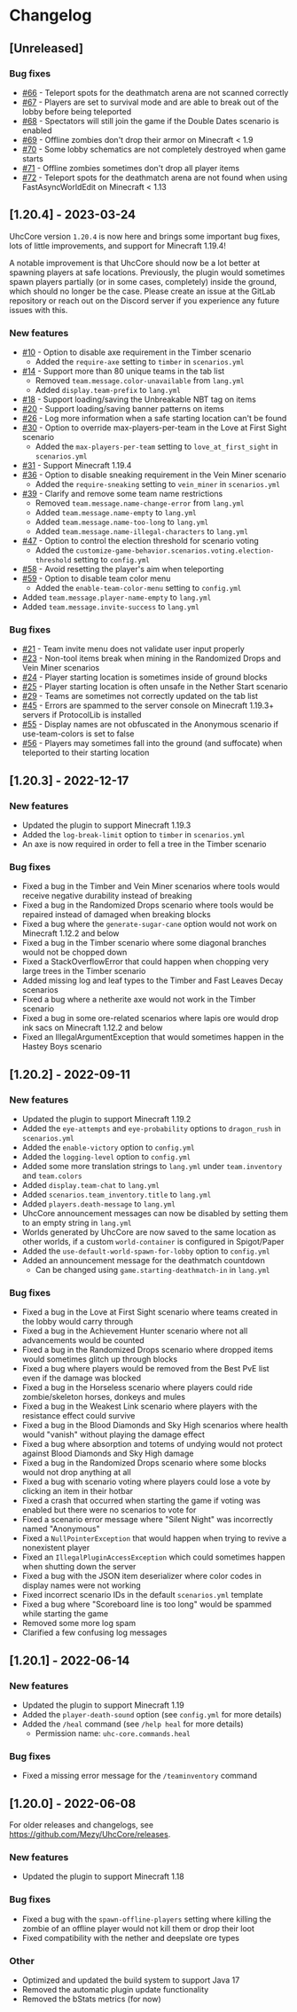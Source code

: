 # Changelog

## [Unreleased]

### Bug fixes

- [#66][GL-66] - Teleport spots for the deathmatch arena are not scanned correctly
- [#67][GL-67] - Players are set to survival mode and are able to break out of the lobby before being teleported
- [#68][GL-68] - Spectators will still join the game if the Double Dates scenario is enabled
- [#69][GL-69] - Offline zombies don't drop their armor on Minecraft < 1.9
- [#70][GL-70] - Some lobby schematics are not completely destroyed when game starts
- [#71][GL-71] - Offline zombies sometimes don't drop all player items
- [#72][GL-72] - Teleport spots for the deathmatch arena are not found when using FastAsyncWorldEdit on Minecraft < 1.13

[GL-66]: https://gitlab.com/uhccore/uhccore/-/issues/66
[GL-67]: https://gitlab.com/uhccore/uhccore/-/issues/67
[GL-68]: https://gitlab.com/uhccore/uhccore/-/issues/68
[GL-69]: https://gitlab.com/uhccore/uhccore/-/issues/69
[GL-70]: https://gitlab.com/uhccore/uhccore/-/issues/70
[GL-71]: https://gitlab.com/uhccore/uhccore/-/issues/71
[GL-72]: https://gitlab.com/uhccore/uhccore/-/issues/72

## [1.20.4] - 2023-03-24

UhcCore version `1.20.4` is now here and brings some important bug fixes, lots
of little improvements, and support for Minecraft 1.19.4!

A notable improvement is that UhcCore should now be a lot better at spawning
players at safe locations. Previously, the plugin would sometimes spawn players
partially (or in some cases, completely) inside the ground, which should no
longer be the case. Please create an issue at the GitLab repository or reach
out on the Discord server if you experience any future issues with this.

### New features

- [#10][GL-10] - Option to disable axe requirement in the Timber scenario
    - Added the `require-axe` setting to `timber` in `scenarios.yml`
- [#14][GL-14] - Support more than 80 unique teams in the tab list
    - Removed `team.message.color-unavailable` from `lang.yml`
    - Added `display.team-prefix` to `lang.yml`
- [#18][GL-18] - Support loading/saving the Unbreakable NBT tag on items
- [#20][GL-20] - Support loading/saving banner patterns on items
- [#26][GL-26] - Log more information when a safe starting location can't be found
- [#30][GL-30] - Option to override max-players-per-team in the Love at First Sight scenario
    - Added the `max-players-per-team` setting to `love_at_first_sight` in `scenarios.yml`
- [#31][GL-31] - Support Minecraft 1.19.4
- [#36][GL-36] - Option to disable sneaking requirement in the Vein Miner scenario
    - Added the `require-sneaking` setting to `vein_miner` in `scenarios.yml`
- [#39][GL-39] - Clarify and remove some team name restrictions
    - Removed `team.message.name-change-error` from `lang.yml`
    - Added `team.message.name-empty` to `lang.yml`
    - Added `team.message.name-too-long` to `lang.yml`
    - Added `team.message.name-illegal-characters` to `lang.yml`
- [#47][GL-47] - Option to control the election threshold for scenario voting
    - Added the `customize-game-behavior.scenarios.voting.election-threshold` setting to `config.yml`
- [#58][GL-58] - Avoid resetting the player's aim when teleporting
- [#59][GL-59] - Option to disable team color menu
    - Added the `enable-team-color-menu` setting to `config.yml`
- Added `team.message.player-name-empty` to `lang.yml`
- Added `team.message.invite-success` to `lang.yml`

### Bug fixes

- [#21][GL-21] - Team invite menu does not validate user input properly
- [#23][GL-23] - Non-tool items break when mining in the Randomized Drops and Vein Miner scenarios
- [#24][GL-24] - Player starting location is sometimes inside of ground blocks
- [#25][GL-25] - Player starting location is often unsafe in the Nether Start scenario
- [#29][GL-29] - Teams are sometimes not correctly updated on the tab list
- [#45][GL-45] - Errors are spammed to the server console on Minecraft 1.19.3+ servers if ProtocolLib is installed
- [#55][GL-55] - Display names are not obfuscated in the Anonymous scenario if use-team-colors is set to false
- [#56][GL-56] - Players may sometimes fall into the ground (and suffocate) when teleported to their starting location

[GL-10]: https://gitlab.com/uhccore/uhccore/-/issues/10
[GL-14]: https://gitlab.com/uhccore/uhccore/-/issues/14
[GL-18]: https://gitlab.com/uhccore/uhccore/-/issues/18
[GL-20]: https://gitlab.com/uhccore/uhccore/-/issues/20
[GL-21]: https://gitlab.com/uhccore/uhccore/-/issues/21
[GL-23]: https://gitlab.com/uhccore/uhccore/-/issues/23
[GL-24]: https://gitlab.com/uhccore/uhccore/-/issues/24
[GL-25]: https://gitlab.com/uhccore/uhccore/-/issues/25
[GL-26]: https://gitlab.com/uhccore/uhccore/-/issues/26
[GL-29]: https://gitlab.com/uhccore/uhccore/-/issues/29
[GL-30]: https://gitlab.com/uhccore/uhccore/-/issues/30
[GL-31]: https://gitlab.com/uhccore/uhccore/-/issues/31
[GL-36]: https://gitlab.com/uhccore/uhccore/-/issues/36
[GL-39]: https://gitlab.com/uhccore/uhccore/-/issues/39
[GL-45]: https://gitlab.com/uhccore/uhccore/-/issues/45
[GL-47]: https://gitlab.com/uhccore/uhccore/-/issues/47
[GL-55]: https://gitlab.com/uhccore/uhccore/-/issues/55
[GL-56]: https://gitlab.com/uhccore/uhccore/-/issues/56
[GL-58]: https://gitlab.com/uhccore/uhccore/-/issues/58
[GL-59]: https://gitlab.com/uhccore/uhccore/-/issues/59

## [1.20.3] - 2022-12-17

### New features

- Updated the plugin to support Minecraft 1.19.3
- Added the `log-break-limit` option to `timber` in `scenarios.yml`
- An axe is now required in order to fell a tree in the Timber scenario

### Bug fixes

- Fixed a bug in the Timber and Vein Miner scenarios where tools would receive negative durability instead of breaking
- Fixed a bug in the Randomized Drops scenario where tools would be repaired instead of damaged when breaking blocks
- Fixed a bug where the `generate-sugar-cane` option would not work on Minecraft 1.12.2 and below
- Fixed a bug in the Timber scenario where some diagonal branches would not be chopped down
- Fixed a StackOverflowError that could happen when chopping very large trees in the Timber scenario
- Added missing log and leaf types to the Timber and Fast Leaves Decay scenarios
- Fixed a bug where a netherite axe would not work in the Timber scenario
- Fixed a bug in some ore-related scenarios where lapis ore would drop ink sacs on Minecraft 1.12.2 and below
- Fixed an IllegalArgumentException that would sometimes happen in the Hastey Boys scenario

## [1.20.2] - 2022-09-11

### New features

- Updated the plugin to support Minecraft 1.19.2
- Added the `eye-attempts` and `eye-probability` options to `dragon_rush` in `scenarios.yml`
- Added the `enable-victory` option to `config.yml`
- Added the `logging-level` option to `config.yml`
- Added some more translation strings to `lang.yml` under `team.inventory` and `team.colors`
- Added `display.team-chat` to `lang.yml`
- Added `scenarios.team_inventory.title` to `lang.yml`
- Added `players.death-message` to `lang.yml`
- UhcCore announcement messages can now be disabled by setting them to an empty string in `lang.yml`
- Worlds generated by UhcCore are now saved to the same location as other
worlds, if a custom `world-container` is configured in Spigot/Paper
- Added the `use-default-world-spawn-for-lobby` option to `config.yml`
- Added an announcement message for the deathmatch countdown
    - Can be changed using `game.starting-deathmatch-in` in `lang.yml`

### Bug fixes

- Fixed a bug in the Love at First Sight scenario where teams created in the lobby would carry through
- Fixed a bug in the Achievement Hunter scenario where not all advancements would be counted
- Fixed a bug in the Randomized Drops scenario where dropped items would sometimes glitch up through blocks
- Fixed a bug where players would be removed from the Best PvE list even if the damage was blocked
- Fixed a bug in the Horseless scenario where players could ride zombie/skeleton horses, donkeys and mules
- Fixed a bug in the Weakest Link scenario where players with the resistance effect could survive
- Fixed a bug in the Blood Diamonds and Sky High scenarios where health would "vanish" without playing the damage effect
- Fixed a bug where absorption and totems of undying would not protect against Blood Diamonds and Sky High damage
- Fixed a bug in the Randomized Drops scenario where some blocks would not drop anything at all
- Fixed a bug with scenario voting where players could lose a vote by clicking an item in their hotbar
- Fixed a crash that occurred when starting the game if voting was enabled but there were no scenarios to vote for
- Fixed a scenario error message where "Silent Night" was incorrectly named "Anonymous"
- Fixed a `NullPointerException` that would happen when trying to revive a nonexistent player
- Fixed an `IllegalPluginAccessException` which could sometimes happen when shutting down the server
- Fixed a bug with the JSON item deserializer where color codes in display names were not working
- Fixed incorrect scenario IDs in the default `scenarios.yml` template
- Fixed a bug where "Scoreboard line is too long" would be spammed while starting the game
- Removed some more log spam
- Clarified a few confusing log messages

## [1.20.1] - 2022-06-14

### New features

- Updated the plugin to support Minecraft 1.19
- Added the `player-death-sound` option (see `config.yml` for more details)
- Added the `/heal` command (see `/help heal` for more details)
    - Permission name: `uhc-core.commands.heal`

### Bug fixes

- Fixed a missing error message for the `/teaminventory` command

## [1.20.0] - 2022-06-08

For older releases and changelogs, see
<https://github.com/Mezy/UhcCore/releases>.

### New features

- Updated the plugin to support Minecraft 1.18

### Bug fixes

- Fixed a bug with the `spawn-offline-players` setting where killing
the zombie of an offline player would not kill them or drop their loot
- Fixed compatibility with the nether and deepslate ore types

### Other

- Optimized and updated the build system to support Java 17
- Removed the automatic plugin update functionality
- Removed the bStats metrics (for now)
